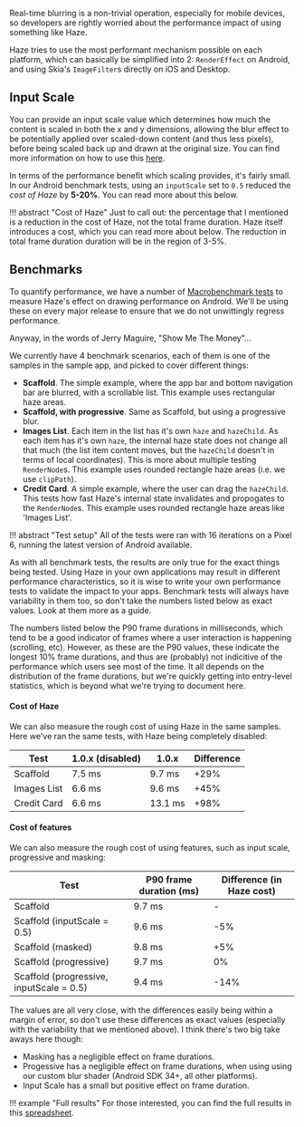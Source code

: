 Real-time blurring is a non-trivial operation, especially for mobile devices, so developers are rightly worried about the performance impact of using something like Haze.

Haze tries to use the most performant mechanism possible on each platform, which can basically be simplified into 2: `RenderEffect` on Android, and using Skia's `ImageFilter`s directly on iOS and Desktop.

## Input Scale

You can provide an input scale value which determines how much the content is scaled in both the x and y dimensions, allowing the blur effect to be potentially applied over scaled-down content (and thus less pixels), before being scaled back up and drawn at the original size. You can find more information on how to use this [here](usage.md#input-scale).

In terms of the performance benefit which scaling provides, it's fairly small. In our Android benchmark tests, using an `inputScale` set to `0.5` reduced the _cost of Haze_ by **5-20%**. You can read more about this below.

!!! abstract "Cost of Haze" 
    Just to call out: the percentage that I mentioned is a reduction in the cost of Haze, not the total frame duration. Haze itself introduces a cost, which you can read more about below. The reduction in total frame duration duration will be in the region of 3-5%.

## Benchmarks

To quantify performance, we have a number of [Macrobenchmark tests](https://developer.android.com/topic/performance/benchmarking/macrobenchmark-overview) to measure Haze's effect on drawing performance on Android. We'll be using these on every major release to ensure that we do not unwittingly regress performance.

Anyway, in the words of Jerry Maguire, "Show Me The Money"...

We currently have 4 benchmark scenarios, each of them is one of the samples in the sample app, and picked to cover different things:

- **Scaffold**. The simple example, where the app bar and bottom navigation bar are blurred, with a scrollable list. This example uses rectangular haze areas.
- **Scaffold, with progressive**. Same as Scaffold, but using a progressive blur.
- **Images List**. Each item in the list has it's own `haze` and `hazeChild`. As each item has it's own `haze`, the internal haze state does not change all that much (the list item content moves, but the `hazeChild` doesn't in terms of local coordinates). This is more about multiple testing `RenderNode`s. This example uses rounded rectangle haze areas (i.e. we use `clipPath`).
- **Credit Card**. A simple example, where the user can drag the `hazeChild`. This tests how fast Haze's internal state invalidates and propogates to the `RenderNode`s. This example uses rounded rectangle haze areas like 'Images List'.

!!! abstract "Test setup"
    All of the tests were ran with 16 iterations on a Pixel 6, running the latest version of Android available.

As with all benchmark tests, the results are only true for the exact things being tested. Using Haze in your own applications may result in different performance characteristics, so it is wise to write your own performance tests to validate the impact to your apps. Benchmark tests will always have variability in them too, so don't take the numbers listed below as exact values. Look at them more as a guide.

The numbers listed below the P90 frame durations in milliseconds, which tend to be a good indicator of frames where a user interaction is happening (scrolling, etc). However, as these are the P90 values, these indicate the longest 10% frame durations, and thus are (probably) not indicitive of the performance which users see most of the time. It all depends on the distribution of the frame durations, but we're quickly getting into entry-level statistics, which is beyond what we're trying to document here.

#### Cost of Haze

We can also measure the rough cost of using Haze in the same samples. Here we've ran the same tests, with Haze being completely disabled:

| Test          | 1.0.x (disabled)  | 1.0.x      | Difference   |
| ------------- | ------------------| -----------| ------------ |
| Scaffold      | 7.5 ms            | 9.7 ms     | +29%         |
| Images List   | 6.6 ms            | 9.6 ms     | +45%         |
| Credit Card   | 6.6 ms            | 13.1 ms    | +98%         |

#### Cost of features

We can also measure the rough cost of using features, such as input scale, progressive and masking:

| Test                                      | P90 frame duration (ms)  | Difference (in Haze cost) |
| -------------                             | -------------------------| -----------|
| Scaffold                                  | 9.7 ms                   | -          |
| Scaffold (inputScale = 0.5)               | 9.6 ms                   | -5%        |
| Scaffold (masked)                         | 9.8 ms                   | +5%        |
| Scaffold (progressive)                    | 9.7 ms                   | 0%         |
| Scaffold (progressive, inputScale = 0.5)  | 9.4 ms                   | -14%       |

The values are all very close, with the differences easily being within a margin of error, so don't use these differences as exact values (especially with the variability that we mentioned above). I think there's two big take aways here though:

- Masking has a negligible effect on frame durations.
- Progessive has a negligible effect on frame durations, when using using our custom blur shader (Android SDK 34+, all other platforms).
- Input Scale has a small but positive effect on frame duration.

!!! example "Full results"
    For those interested, you can find the full results in this [spreadsheet](https://docs.google.com/spreadsheets/d/1wZ9pbX0HDIa08ITwYy7BrYYwOq2sX-HUyAMQlcb3dI4/edit?usp=sharing).
